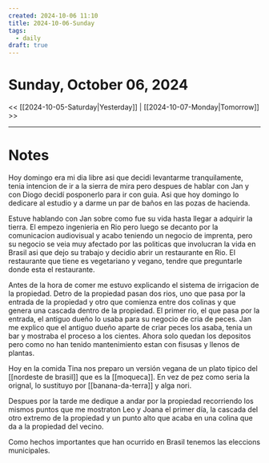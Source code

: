 ```yaml
---
created: 2024-10-06 11:10
title: 2024-10-06-Sunday
tags:
  - daily
draft: true
---
```

# Sunday, October 06, 2024

<< [[2024-10-05-Saturday|Yesterday]] | [[2024-10-07-Monday|Tomorrow]] >>

---
# Notes
Hoy domingo era mi dia libre asi que decidi levantarme tranquilamente, tenia intencion de ir a la sierra de mira pero despues de hablar con Jan y con Diogo decidí posponerlo para ir con guia. Asi que hoy domingo lo dedicare al estudio y a darme un par de baños en las pozas de hacienda.

Estuve hablando con Jan sobre como fue su vida hasta llegar a adquirir la tierra. El empezo ingenieria en Rio pero luego se decanto por la comunicacion audiovisual y acabo teniendo un negocio de imprenta, pero su negocio se veia muy afectado por las politicas que involucran la vida en Brasil asi que dejo su trabajo y decidio abrir un restaurante en Rio. El restaurante que tiene es vegetariano y vegano, tendre que preguntarle donde esta el restaurante.

Antes de la  hora de comer me estuvo explicando el sistema de irrigacion de la propiedad. Detro de la propiedad pasan dos rios, uno que pasa por la entrada de la propiedad y otro que comienza entre dos colinas y que genera una cascada dentro de la propiedad. El primer rio, el que pasa por la entrada, el antiguo dueño lo usaba para su negocio de cria de peces. Jan me explico que el antiguo dueño aparte de criar peces los asaba, tenia un bar y mostraba el proceso a los cientes. Ahora solo quedan los depositos pero como no han tenido mantenimiento estan con fisusas y llenos de plantas.

Hoy en la comida Tina nos preparo un versión vegana de un plato tipico del [[nordeste de brasil]] que es la [[moqueca]]. En vez de pez como seria la orignal, lo sustituyo por [[banana-da-terra]] y alga nori.

Despues por la tarde me dedique a andar por la propiedad recorriendo los mismos puntos que me mostraton Leo y Joana el primer día, la cascada del otro extremo de la propiedad y un punto alto que acaba en una colina que da a la propiedad del vecino.

Como hechos importantes que han ocurrido en Brasil tenemos las eleccions municipales. 